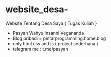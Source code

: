 # website_desa-
Website Tentang Desa Saya { Tugas Kuliah } 


- Pasyah Wahyu Insanni Vegananda
- Blog pribadi = pintarprogramming.home.blog
- only html css and js ( project sederhana )
- telegram me : t.me/pasyah
